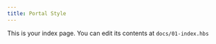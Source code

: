 ```yaml
---
title: Portal Style
---
```


This is your index page. You can edit its contents at `docs/01-index.hbs`
